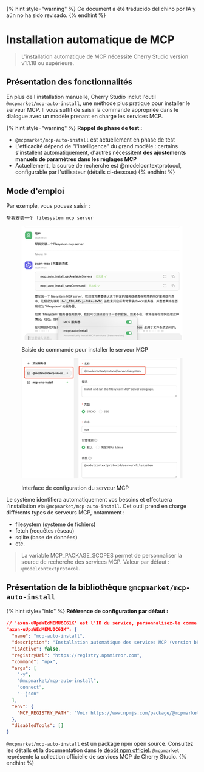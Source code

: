 
{% hint style="warning" %}
Ce document a été traducido del chino por IA y aún no ha sido revisado.
{% endhint %}

# Installation automatique de MCP

> L'installation automatique de MCP nécessite Cherry Studio version v1.1.18 ou supérieure.

## Présentation des fonctionnalités

En plus de l'installation manuelle, Cherry Studio inclut l'outil `@mcpmarket/mcp-auto-install`, une méthode plus pratique pour installer le serveur MCP. Il vous suffit de saisir la commande appropriée dans le dialogue avec un modèle prenant en charge les services MCP.

{% hint style="warning" %}
**Rappel de phase de test :**

* `@mcpmarket/mcp-auto-install` est actuellement en phase de test
* L'efficacité dépend de "l'intelligence" du grand modèle : certains s'installent automatiquement, d'autres nécessitent **des ajustements manuels de paramètres dans les réglages MCP**
* Actuellement, la source de recherche est @modelcontextprotocol, configurable par l'utilisateur (détails ci-dessous)
{% endhint %}

## Mode d'emploi

Par exemple, vous pouvez saisir :

```
帮我安装一个 filesystem mcp server
```

<figure><img src="../../.gitbook/assets/mcp-auto-install_shot1.png" alt=""><figcaption><p>Saisie de commande pour installer le serveur MCP</p></figcaption></figure>

<figure><img src="../../.gitbook/assets/mcp-auto-install_shot2.png" alt=""><figcaption><p>Interface de configuration du serveur MCP</p></figcaption></figure>

Le système identifiera automatiquement vos besoins et effectuera l'installation via `@mcpmarket/mcp-auto-install`. Cet outil prend en charge différents types de serveurs MCP, notamment :

* filesystem (système de fichiers)
* fetch (requêtes réseau)
* sqlite (base de données)
* etc.

> La variable MCP_PACKAGE_SCOPES permet de personnaliser la source de recherche des services MCP. Valeur par défaut : `@modelcontextprotocol`.

## Présentation de la bibliothèque `@mcpmarket/mcp-auto-install`

{% hint style="info" %}
**Référence de configuration par défaut :**

```json
// 'axun-uUpaWEdMEMU8C61K' est l'ID du service, personnalisez-le comme vous le souhaitez
"axun-uUpaWEdMEMU8C61K": {
  "name": "mcp-auto-install",
  "description": "Installation automatique des services MCP (version bêta)",
  "isActive": false,
  "registryUrl": "https://registry.npmmirror.com",
  "command": "npx",
  "args": [
    "-y",
    "@mcpmarket/mcp-auto-install",
    "connect",
    "--json"
  ],
  "env": {
    "MCP_REGISTRY_PATH": "Voir https://www.npmjs.com/package/@mcpmarket/mcp-auto-install"
  },
  "disabledTools": []
}
```

`@mcpmarket/mcp-auto-install` est un package npm open source. Consultez les détails et la documentation dans le [dépôt npm officiel](https://www.npmjs.com/package/@mcpmarket/mcp-auto-install). `@mcpmarket` représente la collection officielle de services MCP de Cherry Studio.
{% endhint %}